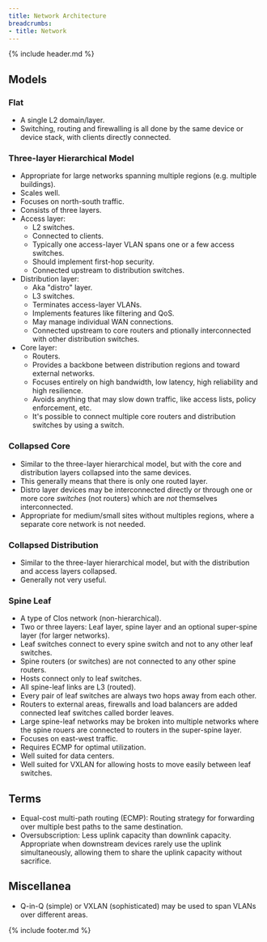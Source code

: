 ```yaml
---
title: Network Architecture
breadcrumbs:
- title: Network
---
```

{% include header.md %}

## Models

### Flat

- A single L2 domain/layer.
- Switching, routing and firewalling is all done by the same device or device stack, with clients directly connected.

### Three-layer Hierarchical Model

- Appropriate for large networks spanning multiple regions (e.g. multiple buildings).
- Scales well.
- Focuses on north-south traffic.
- Consists of three layers.
- Access layer:
    - L2 switches.
    - Connected to clients.
    - Typically one access-layer VLAN spans one or a few access switches.
    - Should implement first-hop security.
    - Connected upstream to distribution switches.
- Distribution layer:
    - Aka "distro" layer.
    - L3 switches.
    - Terminates access-layer VLANs.
    - Implements features like filtering and QoS.
    - May manage individual WAN connections.
    - Connected upstream to core routers and ptionally interconnected with other distribution switches.
- Core layer:
    - Routers.
    - Provides a backbone between distribution regions and toward external networks.
    - Focuses entirely on high bandwidth, low latency, high reliability and high resilience.
    - Avoids anything that may slow down traffic, like access lists, policy enforcement, etc.
    - It's possible to connect multiple core routers and distribution switches by using a switch.

### Collapsed Core

- Similar to the three-layer hierarchical model, but with the core and distribution layers collapsed into the same devices.
- This generally means that there is only one routed layer.
- Distro layer devices may be interconnected directly or through one or more core _switches_ (not routers) which are _not_ themselves interconnected.
- Appropriate for medium/small sites without multiples regions, where a separate core network is not needed.

### Collapsed Distribution

- Similar to the three-layer hierarchical model, but with the distribution and access layers collapsed.
- Generally not very useful.

### Spine Leaf

- A type of Clos network (non-hierarchical).
- Two or three layers: Leaf layer, spine layer and an optional super-spine layer (for larger networks).
- Leaf switches connect to every spine switch and not to any other leaf switches.
- Spine routers (or switches) are not connected to any other spine routers.
- Hosts connect only to leaf switches.
- All spine-leaf links are L3 (routed).
- Every pair of leaf switches are always two hops away from each other.
- Routers to external areas, firewalls and load balancers are added connected leaf switches called border leaves.
- Large spine-leaf networks may be broken into multiple networks where the spine rouers are connected to routers in the super-spine layer.
- Focuses on east-west traffic.
- Requires ECMP for optimal utilization.
- Well suited for data centers.
- Well suited for VXLAN for allowing hosts to move easily between leaf switches.

## Terms

- Equal-cost multi-path routing (ECMP): Routing strategy for forwarding over multiple best paths to the same destination.
- Oversubscription: Less uplink capacity than downlink capacity. Appropriate when downstream devices rarely use the uplink simultaneously, allowing them to share the uplink capacity without sacrifice.

## Miscellanea

- Q-in-Q (simple) or VXLAN (sophisticated) may be used to span VLANs over different areas.

{% include footer.md %}
